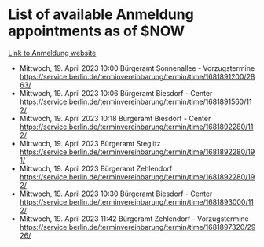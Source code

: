 # List of available Anmeldung appointments as of $NOW
[Link to Anmeldung website](https://service.berlin.de/terminvereinbarung/termin/tag.php?termin=1&anliegen[]=120686&dienstleisterlist=122210,122217,327316,122219,327312,122227,327314,122231,327346,122243,327348,122254,122252,329742,122260,329745,122262,329748,122271,327278,122273,327274,122277,327276,330436,122280,327294,122282,327290,122284,327292,122291,327270,122285,327266,122286,327264,122296,327268,150230,329760,122297,327286,122294,327284,122312,329763,122314,329775,122304,327330,122311,327334,122309,327332,317869,122281,327352,122279,329772,122283,122276,327324,122274,327326,122267,329766,122246,327318,122251,327320,122257,327322,122208,327298,122226,327300&herkunft=http%3A%2F%2Fservice.berlin.de%2Fdienstleistung%2F120686%2F)
- Mittwoch, 19. April 2023 10:00 Bürgeramt Sonnenallee - Vorzugstermine https://service.berlin.de/terminvereinbarung/termin/time/1681891200/2863/
- Mittwoch, 19. April 2023 10:06 Bürgeramt Biesdorf - Center https://service.berlin.de/terminvereinbarung/termin/time/1681891560/112/
- Mittwoch, 19. April 2023 10:18 Bürgeramt Biesdorf - Center https://service.berlin.de/terminvereinbarung/termin/time/1681892280/112/
- Mittwoch, 19. April 2023  Bürgeramt Steglitz https://service.berlin.de/terminvereinbarung/termin/time/1681892280/191/
- Mittwoch, 19. April 2023  Bürgeramt Zehlendorf https://service.berlin.de/terminvereinbarung/termin/time/1681892280/192/
- Mittwoch, 19. April 2023 10:30 Bürgeramt Biesdorf - Center https://service.berlin.de/terminvereinbarung/termin/time/1681893000/112/
- Mittwoch, 19. April 2023 11:42 Bürgeramt Zehlendorf - Vorzugstermine https://service.berlin.de/terminvereinbarung/termin/time/1681897320/2926/
